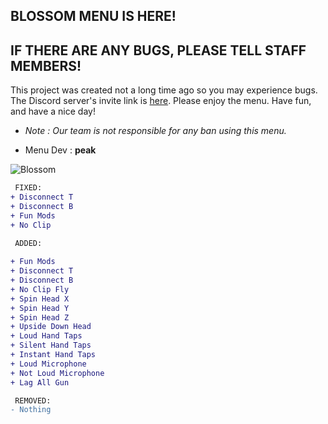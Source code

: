 ## __BLOSSOM MENU IS HERE!__

## IF THERE ARE ANY BUGS, PLEASE TELL STAFF MEMBERS!

This project was created not a long time ago so you may experience bugs. The Discord server's invite link is [here](https://discord.gg/uPFefZcFsb). Please enjoy the menu. Have fun, and have a nice day!
 - *Note : Our team is not responsible for any ban using this menu.*

- Menu Dev : **peak**
 
![Blossom](https://github.com/ItsDarkzz/Blossom-Mod-Menu/assets/127338067/e078a6d6-b6ac-4b3e-84ef-f6b8f3e4c742)

```diff
 FIXED:
+ Disconnect T
+ Disconnect B
+ Fun Mods
+ No Clip
 
 ADDED:

+ Fun Mods
+ Disconnect T
+ Disconnect B
+ No Clip Fly
+ Spin Head X
+ Spin Head Y
+ Spin Head Z
+ Upside Down Head
+ Loud Hand Taps
+ Silent Hand Taps
+ Instant Hand Taps
+ Loud Microphone
+ Not Loud Microphone
+ Lag All Gun

 REMOVED:
- Nothing
 ```
